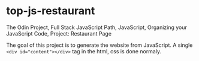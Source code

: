 # top-js-restaurant
The Odin Project, Full Stack JavaScript Path, JavaScript, Organizing your JavaScript Code, Project: Restaurant Page

The goal of this project is to generate the website from JavaScript.
A single `<div id="content"></div>` tag in the html, css is done normaly.

